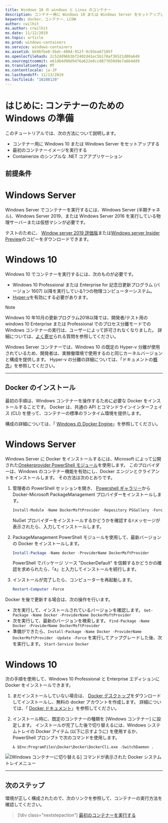 ```yaml
---
title: Windows 10 の windows と Linux のコンテナー
description: コンテナー用に Windows 10 または Windows Server をセットアップした後、最初のコンテナーイメージの実行に進みます。
keywords: docker、コンテナー、LCOW
author: cwilhit
ms.author: crwilhit
ms.date: 11/12/2019
ms.topic: article
ms.prod: windows-containers
ms.service: windows-containers
ms.assetid: bb9bfbe0-5bdc-4984-912f-9c93ea67105f
ms.openlocfilehash: 2c52dd96b3bf2402d41ec5b178af36521d00a649
ms.sourcegitcommit: e61db4d98d9476a622e6cc8877650d9e7a6b4dd9
ms.translationtype: MT
ms.contentlocale: ja-JP
ms.lasthandoff: 11/13/2019
ms.locfileid: "10288120"
---
```

# <a name="get-started-prep-windows-for-containers"></a>はじめに: コンテナーのための Windows の準備

このチュートリアルでは、次の方法について説明します。

- コンテナー用に Windows 10 または Windows Server をセットアップする
- 最初のコンテナーイメージを実行する
- Containerize のシンプルな .NET コアアプリケーション

## <a name="prerequisites"></a>前提条件

<!-- start tab view -->
# [<a name="windows-server"></a>Windows Server](#tab/Windows-Server)

Windows Server でコンテナーを実行するには、Windows Server (半期チャネル)、Windows Server 2019、または Windows Server 2016 を実行している物理サーバーまたは仮想マシンが必要です。

テストのために、 [Window server 2019 評価版](https://www.microsoft.com/evalcenter/evaluate-windows-server-2019 )または[Windows server Insider Preview](https://insider.windows.com/for-business-getting-started-server/)のコピーをダウンロードできます。

# [<a name="windows-10"></a>Windows 10](#tab/Windows-10-Client)

Windows 10 でコンテナーを実行するには、次のものが必要です。

- Windows 10 Professional または Enterprise for 記念日更新プログラム (バージョン 1607) 以降を実行している1つの物理コンピューターシステム。
- [Hyper-v](https://docs.microsoft.com/virtualization/hyper-v-on-windows/reference/hyper-v-requirements)を有効にする必要があります。

> [!NOTE]
>  Windows 10 年10月の更新プログラム2018以降では、開発者/テスト用の windows 10 Enterprise または Professional でのプロセス分離モードでの Windows コンテナーの実行は、ユーザーによって許可されなくなりました。 詳細については、[よく寄せ](../about/faq.md)られる質問を参照してください。 
> 
> Windows Server コンテナーでは、Windows 10 の既定の Hyper-v 分離が使用されているため、開発者は、実稼働環境で使用するのと同じカーネルバージョンと構成を提供します。 Hyper-v の分離の詳細については、「ドキュメントの[概念](../manage-containers/hyperv-container.md)」を参照してください。

---
<!-- stop tab view -->

## <a name="install-docker"></a>Docker のインストール

最初の手順は、Windows コンテナーを操作するために必要な Docker をインストールすることです。 Docker は、共通の API とコマンドラインインターフェイス (CLI) を使って、コンテナーの標準のランタイム環境を提供します。

構成の詳細については、「 [Windows の Docker Engine](../manage-docker/configure-docker-daemon.md)」を参照してください。

<!-- start tab view -->
# [<a name="windows-server"></a>Windows Server](#tab/Windows-Server)

Windows Server に Docker をインストールするには、Microsoft によって公開された[Onekerprovider PowerShell モジュール](https://github.com/oneget/oneget)を使用します。 [](https://github.com/OneGet/MicrosoftDockerProvider) このプロバイダーは、Windows のコンテナー機能を有効にし、Docker エンジンとクライアントをインストールします。 その方法は次のとおりです。

1. 管理者の PowerShell セッションを開き、 [Powershell ギャラリー](https://www.powershellgallery.com/packages/DockerMsftProvider)から Docker-Microsoft PackageManagement プロバイダーをインストールします。

   ```powershell
   Install-Module -Name DockerMsftProvider -Repository PSGallery -Force
   ```

   NuGet プロバイダーをインストールするかどうかを確認する`Y`メッセージが表示されたら、入力してインストールします。

2. PackageManagement PowerShell モジュールを使用して、最新バージョンの Docker をインストールします。

   ```powershell
   Install-Package -Name docker -ProviderName DockerMsftProvider
   ```

   PowerShell でパッケージ ソース "DockerDefault" を信頼するかどうかの確認を求められたら、「`A`」と入力してインストールを続行します。
3. インストールが完了したら、コンピューターを再起動します。

   ```powershell
   Restart-Computer -Force
   ```

Docker を後で更新する場合は、次の操作を行います。

- 次を実行して、インストールされているバージョンを確認します。 `Get-Package -Name Docker -ProviderName DockerMsftProvider`
- 次を実行して、最新のバージョンを検索します。 `Find-Package -Name Docker -ProviderName DockerMsftProvider`
- 準備ができたら、`Install-Package -Name Docker -ProviderName DockerMsftProvider -Update -Force` を実行してアップグレードした後、次を実行します。 `Start-Service Docker`

# [<a name="windows-10"></a>Windows 10](#tab/Windows-10-Client)

次の手順を使用して、Windows 10 Professional と Enterprise エディションに Docker をインストールできます。 

1. まだインストールしていない場合は、 [Docker デスクトップ](https://store.docker.com/editions/community/docker-ce-desktop-windows)をダウンロードしてインストールし、無料の docker アカウントを作成します。 詳細については、「 [Docker ドキュメント](https://docs.docker.com/docker-for-windows/install)」を参照してください。

2. インストール時に、既定のコンテナーの種類を [Windows コンテナー] に設定します。 インストールが完了した後で切り替えるには、Windows システムトレイの Docker アイテム (以下に示すように) を使用するか、PowerShell プロンプトで次のコマンドを使用します。

   ```console
   & $Env:ProgramFiles\Docker\Docker\DockerCli.exe -SwitchDaemon .
   ```

![[Windows コンテナーに切り替える] コマンドが表示された Docker システムトレイメニュー](./media/docker-for-win-switch.png)

---
<!-- stop tab view -->

## <a name="next-steps"></a>次のステップ

環境が正しく構成されたので、次のリンクを参照して、コンテナーの実行方法を確認してください。

> [!div class="nextstepaction"]
> [最初のコンテナーを実行する](./run-your-first-container.md)
